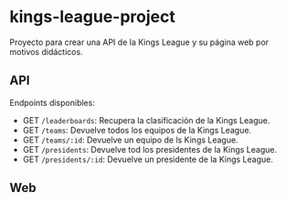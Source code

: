 # kings-league-project
Proyecto para crear una API de la Kings League y su página web por motivos didácticos.

## API

Endpoints disponibles:

* GET `/leaderboards`: Recupera la clasificación de la Kings League.
* GET `/teams`: Devuelve todos los equipos de la Kings League.
* GET `/teams/:id`: Devuelve un equipo de ls Kings League.
* GET `/presidents`: Devuelve tod los presidentes de la Kings League.
* GET `/presidents/:id`: Devuelve un presidente de la Kings League.

## Web